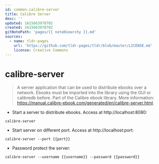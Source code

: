 ```yaml
---
id: common.calibre-server
title: Calibre Server
desc: ''
updated: 1615663978702
created: 1615663978702
gitNotePath: 'pages/{{ noteHiearchy }}.md'
sources:
  - name: tldr-pages
    url: 'https://github.com/tldr-pages/tldr/blob/master/LICENSE.md'
    license: Creative Commons
---
```

# calibre-server

> A server application that can be used to distribute ebooks over a network.
> Ebooks must be imported into the library using the GUI or calibredb before.
> Part of the Calibre ebook library.
> More information: <https://manual.calibre-ebook.com/generated/en/calibre-server.html>.

- Start a server to distribute ebooks. Access at http&#x3A;//localhost:8080:

`calibre-server`

- Start server on different port. Access at http&#x3A;//localhost:port:

`calibre-server --port {{port}}`

- Password protect the server:

`calibre-server --username {{username}} --password {{password}}`

